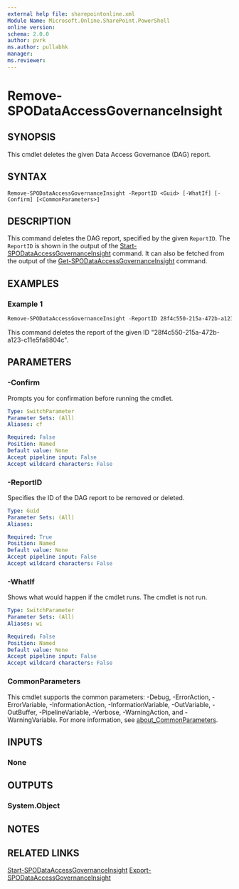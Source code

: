 ```yaml
---
external help file: sharepointonline.xml
Module Name: Microsoft.Online.SharePoint.PowerShell
online version:
schema: 2.0.0
author: pvrk
ms.author: pullabhk
manager: 
ms.reviewer:
---
```


# Remove-SPODataAccessGovernanceInsight

## SYNOPSIS

This cmdlet deletes the given Data Access Governance (DAG) report.

## SYNTAX

```
Remove-SPODataAccessGovernanceInsight -ReportID <Guid> [-WhatIf] [-Confirm] [<CommonParameters>]
```

## DESCRIPTION

This command deletes the DAG report, specified by the given `ReportID`. The `ReportID` is shown in the output of the [Start-SPODataAccessGovernanceInsight](./Start-SPODataAccessGovernanceInsight.md) command. It can also be fetched from the output of the [Get-SPODataAccessGovernanceInsight](./Get-SPODataAccessGovernanceInsight.md) command.

## EXAMPLES

### Example 1

```powershell
Remove-SPODataAccessGovernanceInsight -ReportID 28f4c550-215a-472b-a123-c11e5fa8804c
```

This command deletes the report of the given ID "28f4c550-215a-472b-a123-c11e5fa8804c".

## PARAMETERS

### -Confirm
Prompts you for confirmation before running the cmdlet.

```yaml
Type: SwitchParameter
Parameter Sets: (All)
Aliases: cf

Required: False
Position: Named
Default value: None
Accept pipeline input: False
Accept wildcard characters: False
```

### -ReportID

Specifies the ID of the DAG report to be removed or deleted.

```yaml
Type: Guid
Parameter Sets: (All)
Aliases:

Required: True
Position: Named
Default value: None
Accept pipeline input: False
Accept wildcard characters: False
```

### -WhatIf
Shows what would happen if the cmdlet runs.
The cmdlet is not run.

```yaml
Type: SwitchParameter
Parameter Sets: (All)
Aliases: wi

Required: False
Position: Named
Default value: None
Accept pipeline input: False
Accept wildcard characters: False
```

### CommonParameters
This cmdlet supports the common parameters: -Debug, -ErrorAction, -ErrorVariable, -InformationAction, -InformationVariable, -OutVariable, -OutBuffer, -PipelineVariable, -Verbose, -WarningAction, and -WarningVariable. For more information, see [about_CommonParameters](http://go.microsoft.com/fwlink/?LinkID=113216).

## INPUTS

### None

## OUTPUTS

### System.Object

## NOTES

## RELATED LINKS

[Start-SPODataAccessGovernanceInsight](./Start-SPODataAccessGovernanceInsight.md)
[Export-SPODataAccessGovernanceInsight](./Export-SPODataAccessGovernanceInsight.md)
